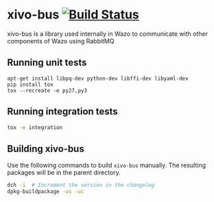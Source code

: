 xivo-bus [![Build Status](https://jenkins.wazo.community/buildStatus/icon?job=xivo-bus)](https://jenkins.wazo.community/job/xivo-bus)
========

xivo-bus is a library used internally in Wazo to communicate with other components
of Wazo using RabbitMQ


Running unit tests
------------------

```
apt-get install libpq-dev python-dev libffi-dev libyaml-dev
pip install tox
tox --recreate -e py27,py3
```

Running integration tests
-------------------------

```sh
tox -e integration
```


Building xivo-bus
-----------------

Use the following commands to build `xivo-bus` manually. The resulting packages will be in the
parent directory.

```sh
dch -i  # Increment the version in the changelog
dpkg-buildpackage -us -uc
```
